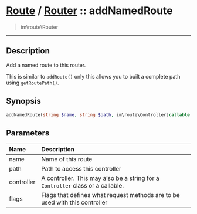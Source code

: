 # [Route](route.md) / [Router](route-Router.md) :: addNamedRoute
 > im\route\Router
____

## Description
Add a named route to this router.

This is similar to `addRoute()` only this allows you to built
a complete path using `getRoutePath()`.

## Synopsis
```php
addNamedRoute(string $name, string $path, im\route\Controller|callable|string $controller, int $flags = im\http\Verbs::ANY): void
```

## Parameters
| Name | Description |
| :--- | :---------- |
| name | Name of this route |
| path | Path to access this controller |
| controller | A controller. This may also be a string for a `Controller` class or a callable. |
| flags | Flags that defines what request methods are to be used with this controller |

